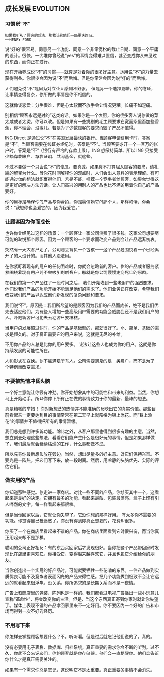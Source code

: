 ## 成长发展 EVOLUTION

### 习惯说“不”

    如果我听从了顾客的想法，那我该给他们一匹更快的马。
    ──HENRY FORD

说“好的”很容易。同意另一个功能、同意一个非常宽松的截止日期、同意一个平庸的设计。很快，一大堆你曾经说“yes”的事情变得难以置信，甚至变成你从未见过的东西，而你正在进行。

现在开始养成说“不”的习惯——就算是对着你的很多好主意。运用说“不”的力量去获得利益。你很少会因为说“不”而后悔。但是你常常会因为说“好的”而后悔。

人们避免说“不”是因为对立让人感到不舒服。 但是另一个选择更糟。你的拖延，让事情变得复杂，你所做的事情是你不相信的。

这就像谈恋爱：分手很难，但是心太软而不放手会让情况更糟。长痛不如短痛。

别相信“顾客永远是对的”这类的话。如果你是一个大厨，你的很多客人说你做的菜太咸或者太烫，你可以改。但是如果有一些挑剔的老主顾要求在宽面条里面加些香蕉，你不理会，没事儿。若是为了少数顾客的要求而毁了产品不值得。

ING Direct 是通过说“不”在美国发展最快的银行。当顾客申请信用卡时，答案是“不”。当顾客需要在线证券经纪时，答案是“不”。当顾客要求开一个一百万的帐户时，答案是“不”（银行有严格的存款上限）。ING 想保持简单。所以 ING 只接受少额存款帐户、存款证明、共同基金，就这些。

不过不要做一个只会说“不”的傻瓜。要真诚。如果你不打算屈从顾客的要求，请礼貌的解释为什么。当你花时间解释你的观点时，人们会出人意料的表示理解。有可能通过你的想法就能赢得他们。若是不能，推荐一个竞争者给顾客，如果你觉得这是更好的解决方法的话。让人们高兴的用别人的产品也比不满的用着你自己的产品要好。

你的目标是确保你的产品与你合拍。你是最信赖它的那个人。那样的话，你会说：“我想你也会爱它的，因为我爱它。”

### 让顾客因为你而成长

也许你曾经见过这样的场景：一个顾客让一家公司浪费了很多钱。这家公司想要尽可能的取悦那个顾客。因为一个顾客的一个要求而改变产品则会让产品远离初衷。

突然有一天大客户走了，公司则会背负一个包袱——这个产品是围绕着一个已经离开了的人设计的。而其他人没法用。

在你紧盯着现有的用户的任何困难时，你就会忽略新的客户。你的产品或者服务紧紧围绕着现有用户则不会吸引到新客户。那就是你公司慢慢走向死亡的原因。

在我们的第一个产品红了一段时间之后， 我们开始收到一些老用户的强烈要求。他们说我们产品的功能开始不能满足他们的需求了。他们业务正在改变，希望我们改变我们的产品以适应他们新发现的复杂问题和要求。

我们说“不”。原因是：我们所希望的是顾客因为我们的产品而成长，绝不是我们优先去适应他们。为有些人增加一些高级用户需要的功能会威胁到还不是我们用户的人。吓跑新客户可比失去老客户要糟糕。

当用户的发展超过你时，你的产品是基础型的，那就很好了。小、简单、基础的需求是恒久的。对于真正需要它的用户来说，这就是无尽的补给。

不用你产品的人总是比你的用户要多。 设法让这些人也成为你的用户。这就是你持续发展的可能性所在。

人和形式在变换。你不能满足所有人。公司需要满足的是一类用户，而不是为了一个特例而改变需求。

### 不要被热情冲昏头脑

一个好主意能让你很有冲劲。你开始想象其中的可能性和带来的利益。当然，你想马上开始动手。所以你停下所有正在做的事情致力于你的最新、最棒的想法。

真是糟糕的举措！ 你对新想法的热情并不能准确的反映出它的真实价值。那些目前看起来一定要达到目的事情常常在第二天早上就降格为锦上添花。而“锦上添花”的事情并不值得把所有的事情暂缓。

我们总是想到许多新功能。除此之外，从客户那里也得到很多有趣的主意。当然，想立刻去处理这些想法，看看它们能产生什么是很好玩的事情。但是如果那样做了，我们最后就会继续枯燥的工作，什么事都做不成。

所以先将你最新想法放在旁边。当然，想出尽量多的好主意。对它们保持兴奋。不要光是一阵热。把它们写下来，放一段时间。然后，用冷静的头脑优先、实际的评估它们。

### 做实用的产品

你知道那种感觉。你走进一家商店。对比一些不同的产品，你想买其中一个，这看起来是最好的决定。它拥有最多的功能、看起来最酷、包装最漂亮、盒子上印有引人哗然的文字。每一样看起来都很棒。

但是当你回家以后，它就让你失望了。它没你想的那样好用。 有太多你不需要的功能。你觉得自己被迷惑了。你没有得到你真正想要的，花费却很多。

你买了一个在商店里看起来不错的产品。你在商店里面看到它时很兴奋，而当你真正用起来却不是那样。

聪明的公司正好相反：有的东西买回家后才发现很好。当你把这个产品带回家时发现比在店里更喜欢它。你接受它，变得越来越喜欢它，并且也把它介绍给你的朋友。

当你创造出一个实用的好产品时，可能就要牺牲一些花哨的东西。一件产品做到实质优良可能不及竞争者表面闪光的产品来得性感。把几个功能做到极致不会让它远远的就看起来很浮华。没关系。你所追求的是长期关系而不是一夜情。

广告上和商店里的包装、陈列也是一样的。我们都看过电视广告播出一些小玩意儿宣称“革命性”，将会改变你的生活。但是，当这个东西真正寄到你家时就让你失望了。媒体上表现不错的产品拿回家里来不一定好用。你不要因为一个好的广告和市场而得到一次不好的经历。

### 不用写下来

你怎样去掌握顾客想要什么？不。听听看。但是过后就忘记他们说的了。真的。

没有必要用电子表格、数据库、归档系统。真正重要的需求你会不断的听到。过不久，你就不会忘记它们。你的顾客就是你存储器。他们会一直提醒你。他们会告诉你什么才是真正需要关注的。

如果有一个需求你总是忘记，这说明它不是太重要。真正重要的事情不会消失。
